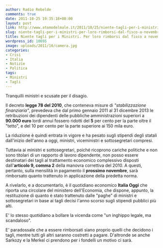 ```yaml
---
author: Radio Rebelde
comments: true
date: 2011-10-25 19:35:18+00:00
layout: post
link: http://www.atomodelmale.it/2011/10/25/niente-tagli-per-i-ministri-per-loro-rimborsi-dal-fisco-a-novembre/
slug: niente-tagli-per-i-ministri-per-loro-rimborsi-dal-fisco-a-novembre
title: Niente tagli per i Ministri. Per loro rimborsi dal fisco a novembre.
wordpress_id: 10695
image: uploads/2011/10/camera.jpg
categories:
- Crisi
- Italia
- Notizie
- Politica
tags:
- Ministri
- Tagli
---
```


Tranquilli ministri e scusate per il disagio.

Il decreto **legge 78 del 2010**, che conteneva misure di _"stabilizzazione finanziaria"_, prevedeva che dal primo gennaio 2011 al 31 dicembre 2013 le retribuzioni dei dipendenti delle pubbliche amministrazioni superiori a **90.000 euro** lordi annui fossero ridotti del **5** per cento per la parte oltre il "tetto", e del 10 per cento per la parte superiore ai 150 mila euro.

La riduzione è quindi entrata in vigore e ha pesato sugli stipendi degli statali dall'inizio dell'anno a oggi, ministri, viceministri e sottosegretari compresi.

Tuttavia ai ministri e sottosegretari, poiché ricoprono cariche politiche e non sono titolari di un rapporto di lavoro dipendente, non posso essere destinatari dei tagli al trattamento economico complessivo disposti dall'**articolo 9, comma 2** della manovra correttiva del 2010. A questi, pertanto, sulla mensilità in pagamento il **prossimo novembre**, sarà rimborsato quanto trattenuto in applicazione della predetta norma.

A rivelarlo, e a documentarlo, è il quotidiano economico **Italia Oggi** che riporta una circolare del ministero dell'Economia, che dispone, appunto, la restituzione di quanto è stato trattenuto dalle "paghe" di ministri e sottosegretari in base ai tagli decisi l'anno scorso sugli stipendi pubblici più alti.

E' lo stesso quotidiano a bollare la vicenda come "un inghippo legale, ma scandaloso".

E' paradossale che a essere rimborsati siano proprio quelli che decidono i tagli, mentre tutti gli altri saranno costretti a pagare. D'altronde se anche Sarkozy e la Merkel ci prendono per i fondelli un motivo ci sarà.
